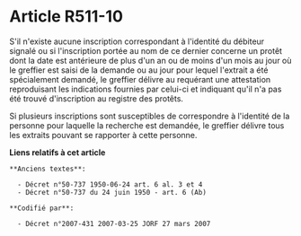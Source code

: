 # Article R511-10

S'il n'existe aucune inscription correspondant à l'identité du débiteur signalé ou si l'inscription portée au nom de ce
dernier concerne un protêt dont la date est antérieure de plus d'un an ou de moins d'un mois au jour où le greffier est saisi
de la demande ou au jour pour lequel l'extrait a été spécialement demandé, le greffier délivre au requérant une attestation
reproduisant les indications fournies par celui-ci et indiquant qu'il n'a pas été trouvé d'inscription au registre des
protêts.

Si plusieurs inscriptions sont susceptibles de correspondre à l'identité de la personne pour laquelle la recherche est
demandée, le greffier délivre tous les extraits pouvant se rapporter à cette personne.

**Liens relatifs à cet article**

	**Anciens textes**:

	  - Décret n°50-737 1950-06-24 art. 6 al. 3 et 4
	  - Décret n°50-737 du 24 juin 1950 - art. 6 (Ab)

	**Codifié par**:

	  - Décret n°2007-431 2007-03-25 JORF 27 mars 2007
